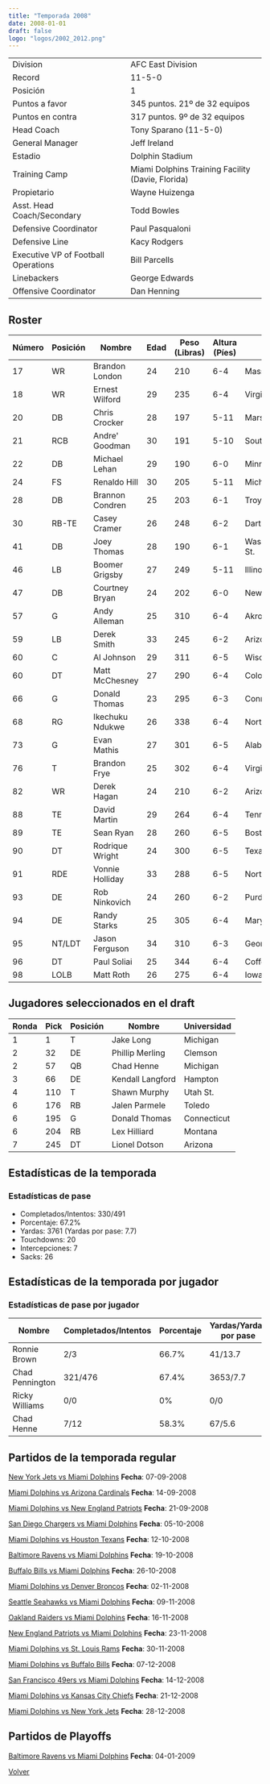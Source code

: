 ```yaml
---
title: "Temporada 2008"
date: 2008-01-01
draft: false
logo: "logos/2002_2012.png"
---
```


|                      |                      |
|-------------------------|---------------------------|
| Division               | AFC East Division            |
| Record                 | 11-5-0              |
| Posición               | 1            |
| Puntos a favor         | 345 puntos. 21º de 32 equipos           |
| Puntos en contra       | 317 puntos. 9º de 32 equipos       |
| Head Coach             | Tony Sparano (11-5-0)               |
| General Manager        | Jeff Ireland      |
| Estadio                | Dolphin Stadium             |
| Training Camp          | Miami Dolphins Training Facility (Davie, Florida)        |
| Propietario | Wayne Huizenga |
| Asst. Head Coach/Secondary | Todd Bowles |
| Defensive Coordinator | Paul Pasqualoni |
| Defensive Line | Kacy Rodgers |
| Executive VP of Football Operations | Bill Parcells |
| Linebackers | George Edwards |
| Offensive Coordinator | Dan Henning |


## Roster

| Número | Posición | Nombre           | Edad | Peso (Libras) | Altura (Píes) | Universidad          |
|--------|----------|------------------|------|---------------|---------------|----------------------|
| 17 | WR | Brandon London | 24 | 210 | 6-4 | Massachusetts |
| 18 | WR | Ernest Wilford | 29 | 235 | 6-4 | Virginia Tech |
| 20 | DB | Chris Crocker | 28 | 197 | 5-11 | Marshall |
| 21 | RCB | Andre' Goodman | 30 | 191 | 5-10 | South Carolina |
| 22 | DB | Michael Lehan | 29 | 190 | 6-0 | Minnesota |
| 24 | FS | Renaldo Hill | 30 | 205 | 5-11 | Michigan St. |
| 28 | DB | Brannon Condren | 25 | 203 | 6-1 | Troy |
| 30 | RB-TE | Casey Cramer | 26 | 248 | 6-2 | Dartmouth |
| 41 | DB | Joey Thomas | 28 | 190 | 6-1 | Washington,Montana St. |
| 46 | LB | Boomer Grigsby | 27 | 249 | 5-11 | Illinois St. |
| 47 | DB | Courtney Bryan | 24 | 202 | 6-0 | New Mexico St. |
| 57 | G | Andy Alleman | 25 | 310 | 6-4 | Akron |
| 59 | LB | Derek Smith | 33 | 245 | 6-2 | Arizona St. |
| 60 | C | Al Johnson | 29 | 311 | 6-5 | Wisconsin |
| 60 | DT | Matt McChesney | 27 | 290 | 6-4 | Colorado |
| 66 | G | Donald Thomas | 23 | 295 | 6-3 | Connecticut |
| 68 | RG | Ikechuku Ndukwe | 26 | 338 | 6-4 | Northwestern |
| 73 | G | Evan Mathis | 27 | 301 | 6-5 | Alabama |
| 76 | T | Brandon Frye | 25 | 302 | 6-4 | Virginia Tech |
| 82 | WR | Derek Hagan | 24 | 210 | 6-2 | Arizona St. |
| 88 | TE | David Martin | 29 | 264 | 6-4 | Tennessee |
| 89 | TE | Sean Ryan | 28 | 260 | 6-5 | Boston Col. |
| 90 | DT | Rodrique Wright | 24 | 300 | 6-5 | Texas |
| 91 | RDE | Vonnie Holliday | 33 | 288 | 6-5 | North Carolina |
| 93 | DE | Rob Ninkovich | 24 | 260 | 6-2 | Purdue |
| 94 | DE | Randy Starks | 25 | 305 | 6-4 | Maryland |
| 95 | NT/LDT | Jason Ferguson | 34 | 310 | 6-3 | Georgia |
| 96 | DT | Paul Soliai | 25 | 344 | 6-4 | Coffeyville CC,Utah |
| 98 | LOLB | Matt Roth | 26 | 275 | 6-4 | Iowa |


## Jugadores seleccionados en el draft

| Ronda | Pick | Posición | Nombre           | Universidad          |
|-------|------|----------|------------------|----------------------|
| 1 | 1 | T | Jake Long | Michigan |
| 2 | 32 | DE | Phillip Merling | Clemson |
| 2 | 57 | QB | Chad Henne | Michigan |
| 3 | 66 | DE | Kendall Langford | Hampton |
| 4 | 110 | T | Shawn Murphy | Utah St. |
| 6 | 176 | RB | Jalen Parmele | Toledo |
| 6 | 195 | G | Donald Thomas | Connecticut |
| 6 | 204 | RB | Lex Hilliard | Montana |
| 7 | 245 | DT | Lionel Dotson | Arizona |


## Estadísticas de la temporada
### Estadísticas de pase
* Completados/Intentos: 330/491
* Porcentaje: 67.2%
* Yardas: 3761 (Yardas por pase: 7.7)
* Touchdowns: 20
* Intercepciones: 7
* Sacks: 26

## Estadísticas de la temporada por jugador
### Estadísticas de pase por jugador
| Nombre | Completados/Intentos | Porcentaje | Yardas/Yardas por pase | TDs | Intercepciones | Sacks |
|--------|----------------------|------------|------------------------|-----|----------------|-------|
| Ronnie Brown | 2/3 | 66.7% | 41/13.7 | 1 | 0 | 1 |
| Chad Pennington | 321/476 | 67.4% | 3653/7.7 | 19 | 7 | 24 |
| Ricky Williams | 0/0 | 0% | 0/0 | 0 | 0 | 1 |
| Chad Henne | 7/12 | 58.3% | 67/5.6 | 0 | 0 | 0 |


## Partidos de la temporada regular

[New York Jets vs Miami Dolphins](/historia/partidos/nyj-mia-20080907) **Fecha**: 07-09-2008

[Miami Dolphins vs Arizona Cardinals](/historia/partidos/mia-ari-20080914) **Fecha**: 14-09-2008

[Miami Dolphins vs New England Patriots](/historia/partidos/mia-ne-20080921) **Fecha**: 21-09-2008

[San Diego Chargers vs Miami Dolphins](/historia/partidos/sd-mia-20081005) **Fecha**: 05-10-2008

[Miami Dolphins vs Houston Texans](/historia/partidos/mia-hou-20081012) **Fecha**: 12-10-2008

[Baltimore Ravens vs Miami Dolphins](/historia/partidos/bal-mia-20081019) **Fecha**: 19-10-2008

[Buffalo Bills vs Miami Dolphins](/historia/partidos/buf-mia-20081026) **Fecha**: 26-10-2008

[Miami Dolphins vs Denver Broncos](/historia/partidos/mia-den-20081102) **Fecha**: 02-11-2008

[Seattle Seahawks vs Miami Dolphins](/historia/partidos/sea-mia-20081109) **Fecha**: 09-11-2008

[Oakland Raiders vs Miami Dolphins](/historia/partidos/oak-mia-20081116) **Fecha**: 16-11-2008

[New England Patriots vs Miami Dolphins](/historia/partidos/ne-mia-20081123) **Fecha**: 23-11-2008

[Miami Dolphins vs St. Louis Rams](/historia/partidos/mia-stl-20081130) **Fecha**: 30-11-2008

[Miami Dolphins vs Buffalo Bills](/historia/partidos/mia-buf-20081207) **Fecha**: 07-12-2008

[San Francisco 49ers vs Miami Dolphins](/historia/partidos/sf-mia-20081214) **Fecha**: 14-12-2008

[Miami Dolphins vs Kansas City Chiefs](/historia/partidos/mia-kc-20081221) **Fecha**: 21-12-2008

[Miami Dolphins vs New York Jets](/historia/partidos/mia-nyj-20081228) **Fecha**: 28-12-2008




## Partidos de Playoffs

[Baltimore Ravens vs Miami Dolphins](/historia/partidos/bal-mia-20090104) **Fecha**: 04-01-2009




[Volver](/historia)